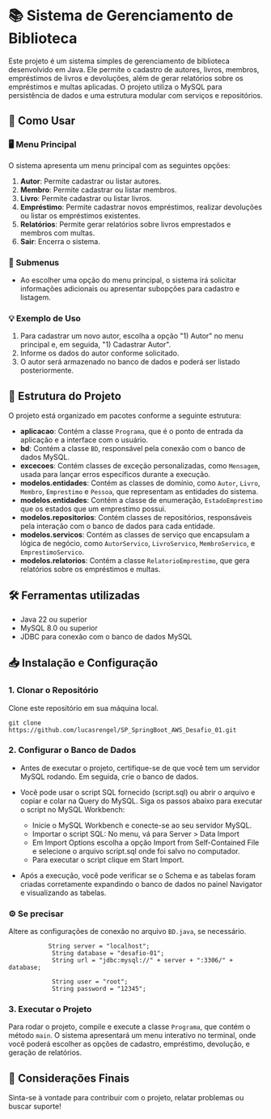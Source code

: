 # 📚 Sistema de Gerenciamento de Biblioteca

Este projeto é um sistema simples de gerenciamento de biblioteca desenvolvido em Java. Ele permite o cadastro de autores, livros, membros, empréstimos de livros e devoluções, além de gerar relatórios sobre os empréstimos e multas aplicadas. O projeto utiliza o MySQL para persistência de dados e uma estrutura modular com serviços e repositórios.

## 🚀 Como Usar

### 🖥️ Menu Principal

O sistema apresenta um menu principal com as seguintes opções:

1. **Autor**: Permite cadastrar ou listar autores.
2. **Membro**: Permite cadastrar ou listar membros.
3. **Livro**: Permite cadastrar ou listar livros.
4. **Empréstimo**: Permite cadastrar novos empréstimos, realizar devoluções ou listar os empréstimos existentes.
5. **Relatórios**: Permite gerar relatórios sobre livros emprestados e membros com multas.
6. **Sair**: Encerra o sistema.

### 📜 Submenus

- Ao escolher uma opção do menu principal, o sistema irá solicitar informações adicionais ou apresentar subopções para cadastro e listagem.

### 💡 Exemplo de Uso

1. Para cadastrar um novo autor, escolha a opção "1) Autor" no menu principal e, em seguida, "1) Cadastrar Autor".
2. Informe os dados do autor conforme solicitado.
3. O autor será armazenado no banco de dados e poderá ser listado posteriormente.

## 📁 Estrutura do Projeto

O projeto está organizado em pacotes conforme a seguinte estrutura:

- **aplicacao**: Contém a classe `Programa`, que é o ponto de entrada da aplicação e a interface com o usuário.
- **bd**: Contém a classe `BD`, responsável pela conexão com o banco de dados MySQL.
- **excecoes**: Contém classes de exceção personalizadas, como `Mensagem`, usada para lançar erros específicos durante a execução.
- **modelos.entidades**: Contém as classes de domínio, como `Autor`, `Livro`, `Membro`, `Emprestimo` e `Pessoa`, que representam as entidades do sistema.
- **modelos.entidades**: Contém a classe de enumeração, `EstadoEmprestimo` que os estados que um emprestimo possui.
- **modelos.repositorios**: Contém classes de repositórios, responsáveis pela interação com o banco de dados para cada entidade.
- **modelos.servicos**: Contém as classes de serviço que encapsulam a lógica de negócio, como `AutorServico`, `LivroServico`, `MembroServico`, e `EmprestimoServico`.
- **modelos.relatorios**: Contém a classe `RelatorioEmprestimo`, que gera relatórios sobre os empréstimos e multas.

## 🛠️ Ferramentas utilizadas

- Java 22 ou superior
- MySQL 8.0 ou superior
- JDBC para conexão com o banco de dados MySQL

## 📥 Instalação e Configuração

### 1. Clonar o Repositório

Clone este repositório em sua máquina local.

```
git clone https://github.com/lucasrengel/SP_SpringBoot_AWS_Desafio_01.git
```

### 2. Configurar o Banco de Dados

- Antes de executar o projeto, certifique-se de que você tem um servidor MySQL rodando. Em seguida, crie o banco de dados.

- Você pode usar o script SQL fornecido (script.sql) ou abrir o arquivo e copiar e colar na Query do MySQL. Siga os passos abaixo para executar o script no MySQL Workbench:
  - Inicie o MySQL Workbench e conecte-se ao seu servidor MySQL.
  - Importar o script SQL: No menu, vá para Server > Data Import
  - Em Import Options escolha a opção Import from Self-Contained File e selecione o arquivo script.sql onde foi salvo no computador.
  - Para executar o script clique em Start Import.

- Após a execução, você pode verificar se o Schema e as tabelas foram criadas corretamente expandindo o banco de dados no painel Navigator e visualizando as tabelas.

### ⚙️ Se precisar 

Altere as configurações de conexão no arquivo `BD.java`, se necessário.

```
           String server = "localhost";
            String database = "desafio-01";
            String url = "jdbc:mysql://" + server + ":3306/" + database;

            String user = "root";
            String password = "12345";
```

### 3. Executar o Projeto

Para rodar o projeto, compile e execute a classe `Programa`, que contém o método `main`. O sistema apresentará um menu interativo no terminal, onde você poderá escolher as opções de cadastro, empréstimo, devolução, e geração de relatórios.


## 🎉 Considerações Finais

Sinta-se à vontade para contribuir com o projeto, relatar problemas ou buscar suporte!
